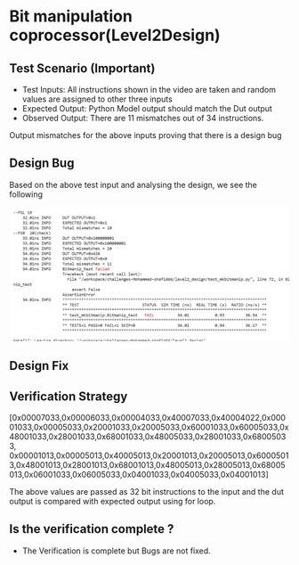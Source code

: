 # Bit manipulation coprocessor(Level2Design)

## Test Scenario **(Important)**
- Test Inputs: All instructions shown in the video are taken and random values are assigned to other three inputs  
- Expected Output: Python Model output should match the Dut output
- Observed Output: There are 11 mismatches out of 34 instructions.

Output mismatches for the above inputs proving that there is a design bug

## Design Bug
Based on the above test input and analysing the design, we see the following

![](https://github.com/vyomasystems-lab/challenges-mshafi7/blob/master/Images/level2_fail.png)



## Design Fix






## Verification Strategy
[0x00007033,0x00006033,0x00004033,0x40007033,0x40004022,0x00001033,0x00005033,0x20001033,0x20005033,0x60001033,0x60005033,0x48001033,0x28001033,0x68001033,0x48005033,0x28001033,0x68005033,
    0x00001013,0x00005013,0x40005013,0x20001013,0x20005013,0x60005013,0x48001013,0x28001013,0x68001013,0x48005013,0x28005013,0x68005013,0x06001033,0x06005033,0x04001033,0x04005033,0x04001013]

The above values are passed as 32 bit instructions to the input and the dut output is compared with expected output using for loop.  
## Is the verification complete ?
- The Verification is complete but Bugs are not fixed.
